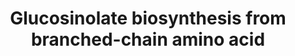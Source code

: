---
annotations:
- id: PW:0000002
  parent: classic metabolic pathway
  type: Pathway Ontology
  value: classic metabolic pathway
authors:
- Mikikot
- Afukushima
- Khanspers
- MaintBot
- Eweitz
description: This pathway describes the glucosinolate derived from branched-chain
  amino acid (Val, Leu, Ile) in Arabidopsis thaliana. This is based on the KEGG pathway.  Some
  pathway entities are unknown and being investigated, these are denoted as "Catalyst"
  and "Metabolite" for now.
last-edited: 2021-05-28
organisms:
- Arabidopsis thaliana
redirect_from:
- /index.php/Pathway:WP4599
- /instance/WP4599
- /instance/WP4599_r118601
revision: r118601
schema-jsonld:
- '@context': https://schema.org/
  '@id': https://wikipathways.github.io/pathways/WP4599.html
  '@type': Dataset
  creator:
    '@type': Organization
    name: WikiPathways
  description: This pathway describes the glucosinolate derived from branched-chain
    amino acid (Val, Leu, Ile) in Arabidopsis thaliana. This is based on the KEGG
    pathway.  Some pathway entities are unknown and being investigated, these are
    denoted as "Catalyst" and "Metabolite" for now.
  keywords:
  - (E)-2-Methylbutanal oxime
  - (E)-2-Methylpropanal oxime
  - 1-Methylethyl glucosinolate
  - 1-Methylpropyl glucosinolate
  - 2-Methylpropyl glucosinolate
  - 2-Oxo-3-methyl-butanoic acid
  - 2-Oxo-3-methyl-pentanoic acid
  - 2-Oxo-4-methyl-pentanoic acid
  - 3-Methylbutyraldehyde oxime
  - CYP79D1
  - CYP79D2
  - CYP79D3
  - CYP79D4
  - L-Valine
  - L-isoleucine
  - L-leucine
  license: CC0
  name: Glucosinolate biosynthesis from branched-chain amino acid
seo: CreativeWork
title: Glucosinolate biosynthesis from branched-chain amino acid
wpid: WP4599
---
